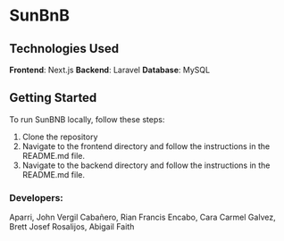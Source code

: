 # SunBnB

## Technologies Used

**Frontend**: Next.js
**Backend**: Laravel
**Database**: MySQL

## Getting Started

To run SunBNB locally, follow these steps:

1. Clone the repository
2. Navigate to the frontend directory and follow the instructions in the README.md file.
3. Navigate to the backend directory and follow the instructions in the README.md file.

### Developers:

Aparri, John Vergil
Cabañero, Rian Francis
Encabo, Cara Carmel
Galvez, Brett Josef
Rosalijos, Abigail Faith
